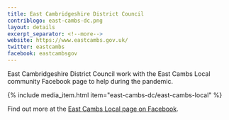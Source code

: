 ```yaml
---
title: East Cambridgeshire District Council
contriblogo: east-cambs-dc.png
layout: details
excerpt_separator: <!--more-->
website: https://www.eastcambs.gov.uk/
twitter: eastcambs
facebook: eastcambsgov
---
```

East Cambridgeshire District Council work with the East Cambs Local community Facebook page to help during the pandemic.
<!--more-->

{% include media_item.html item="east-cambs-dc/east-cambs-local" %}

Find out more at the [East Cambs Local page on Facebook](https://www.facebook.com/EastCambsLocal).
